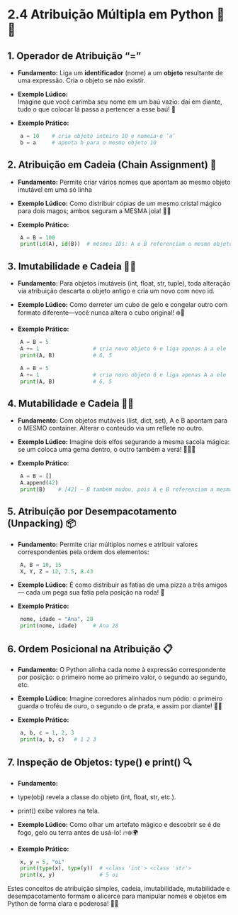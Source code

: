 # 2.4 Atribuição Múltipla em Python 🔀🐍


## 1. Operador de Atribuição “=”  
- **Fundamento:** 
Liga um **identificador** (nome) a um **objeto** resultante de uma expressão. Cria o objeto se não existir.

- **Exemplo Lúdico:**  
    Imagine que você carimba seu nome em um baú vazio: daí em diante, tudo o que colocar lá passa a pertencer a esse baú! 🏺

- **Exemplo Prático:**  
```python
    a = 10    # cria objeto inteiro 10 e nomeia-o ‘a’
    b = a     # aponta b para o mesmo objeto 10
```


## 2. Atribuição em Cadeia (Chain Assignment) 🔗
- **Fundamento:**
Permite criar vários nomes que apontam ao mesmo objeto imutável em uma só linha

- **Exemplo Lúdico:**
    Como distribuir cópias de um mesmo cristal mágico para dois magos; ambos seguram a MESMA joia! 💎✨

- **Exemplo Prático:**
```python
    A = B = 100
    print(id(A), id(B))  # mesmos IDs: A e B referenciam o mesmo objeto int
```


## 3. Imutabilidade e Cadeia 🚫🔄
- **Fundamento:**
Para objetos imutáveis (int, float, str, tuple), toda alteração via atribuição descarta o objeto antigo e cria um novo com novo id.

- **Exemplo Lúdico:**
    Como derreter um cubo de gelo e congelar outro com formato diferente—você nunca altera o cubo original! ❄️🗿

- **Exemplo Prático:**
```python
    A = B = 5
    A += 1                 # cria novo objeto 6 e liga apenas A a ele
    print(A, B)            # 6, 5

    A = B = 5
    A += 1                 # cria novo objeto 6 e liga apenas A a ele
    print(A, B)            # 6, 5
```


## 4. Mutabilidade e Cadeia 🔄✨
- **Fundamento:**
    Com objetos mutáveis (list, dict, set), A e B apontam para o MESMO container. Alterar o conteúdo via um reflete no outro.

- **Exemplo Lúdico:**
    Imagine dois elfos segurando a mesma sacola mágica: se um coloca uma gema dentro, o outro também a verá! 🧝‍♀️🎒

- **Exemplo Prático:**
```python
    A = B = []
    A.append(42)
    print(B)    # [42] – B também mudou, pois A e B referenciam a mesma lista
```


## 5. Atribuição por Desempacotamento (Unpacking) 📦
- **Fundamento:**
Permite criar múltiplos nomes e atribuir valores correspondentes pela ordem dos elementos:
```python
    A, B = 10, 15
    X, Y, Z = 12, 7.5, 8.43
```

- **Exemplo Lúdico:**
    É como distribuir as fatias de uma pizza a três amigos — cada um pega sua fatia pela posição na roda! 🍕

- **Exemplo Prático:**
```python
    nome, idade = "Ana", 28
    print(nome, idade)     # Ana 28
```


## 6. Ordem Posicional na Atribuição 📋
- **Fundamento:**
O Python alinha cada nome à expressão correspondente por posição: o primeiro nome ao primeiro valor, o segundo ao segundo, etc.

- **Exemplo Lúdico:**
    Imagine corredores alinhados num pódio: o primeiro guarda o troféu de ouro, o segundo o de prata, e assim por diante! 🥇🥈

- **Exemplo Prático:**
```python
    a, b, c = 1, 2, 3
    print(a, b, c)   # 1 2 3
```


## 7. Inspeção de Objetos: type() e print() 🔍
- **Fundamento:**
- type(obj) revela a classe do objeto (int, float, str, etc.).
- print() exibe valores na tela.
  
- **Exemplo Lúdico:**
    Como olhar um artefato mágico e descobrir se é de fogo, gelo ou terra antes de usá-lo! 🔥❄️🌍

- **Exemplo Prático:**
```python
    x, y = 5, "oi"
    print(type(x), type(y))  # <class 'int'> <class 'str'>
    print(x, y)              # 5 oi
```

Estes conceitos de atribuição simples, cadeia, imutabilidade, mutabilidade e desempacotamento formam o alicerce para manipular nomes e objetos em Python de forma clara e poderosa! 🚀🐍


